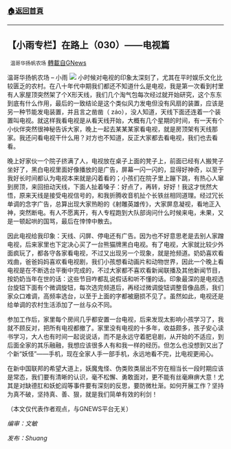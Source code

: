 ###  [:house:返回首頁](https://github.com/ourhimalayas/txt)
---


## 【小雨专栏】在路上（030）——电视篇
` 温哥华扬帆农场` [轉載自GNews](https://gnews.org/zh-hans/1548579/)

温哥华扬帆农场 – 小雨
![](https://assets.gnews.org/wp-content/uploads/2021/06/专栏图.jpg)
小时候对电视的印象太深刻了，尤其在平时娱乐文化比较匮乏的农村。在八十年代中期我们都还不知道什么是电视，我是第一次看到村里有人家屋顶突然架了个X形天线，我们几个淘气包每次经过就开始研究，这个东东到底有什么作用，最后的一致结论是这个类似风力发电但没有风扇的装置，应该是另一种节能发电装置，并且言之凿凿（ záo），没人知道，天线下面还连着一个装置叫电视。就这样我看电视是从看天线开始，大概有几个星期的时间，有一天有个小伙伴突然很神秘告诉大家，晚上一起去某某某家看电视，就是房顶架有天线那家。我还问看电视干什么用？对方也不知道，反正大家都去看电视，我们也去看看。

晚上好家伙一个院子挤满了人，电视放在桌子上面的凳子上，前面已经有人搬凳子坐好了，黑白电视里面好像播放的是广告，屏幕一闪一闪的，显得好神奇，以至于我好长时间都认为电视本来就是闪着看的；小孩们在院子里上蹦下跳，有热心人窜到房顶，来回扭动天线，下面人扯着嗓子：好点了，再转，好好！我这才恍然大悟，原来天线是接受电视信号的，和我折腾收音机扯个长铁丝相同道理。经过冗长单调的念字广告，总算出现大家热盼的《射雕英雄传》，大家屏息凝视，看地正入神，突然断电。有人不愿离开，有人专程跑到大队部询问什么时候来电，未果，又是一顿起哄的国骂，最后在悻悻中散去。

因此电视给我印象：天线、闪屏、停电还有广告。因为也不好意思老是去别人家蹭电视，后来家里也下定决心买了一台熊猫牌黑白电视。有了电视，大家就比较少外面疯玩了，都各守各家看电视，不过又出现另一个现象，就是抢频道。奶奶喜欢看戏曲，爸爸妈妈喜欢看电视剧，我们小孩想看动画片和动物世界，因此一个晚上看电视是在不断选台平衡中完成的，不过大家都不喜欢看新闻联播及其他新闻节目，按奶奶当年在世的话：这些节目咋都乱说假话和听不懂的话。印象最深的是电视选台旋钮下面有个微调旋钮，每次选完频道后，再经过微调旋钮调整音像品质，我们家众口难调，高频率选台，以至于上面的字都被磨损不见了。虽然如此，电视还是给单调的农村生活添加了一丝与众不同。

参加工作后，家里每个房间几乎都安置一台电视，后来发现太影响小孩学习了，我就不顾反对，把所有电视都撤了。家里没有电视的十多年，收益颇多，孩子安心读书学习，大人也有时间一起说说话，而不是永远守着肥皂剧，从开始的不适应，到后面全家的其乐融融，我想应该很多人有和我一样的经历。但怎么也没想到又出了个新“妖怪”——手机，现在全家人手一部手机，永远地看不完，比电视更闹心。

在新中国联邦的希望大道上，妖魔鬼怪、伪类败类层出不穷在相当长一段时期应该是常态，我们要有清晰的认识，毫不松懈、勇敢面对，更不能有丝毫麻痹大意！尤其是对缺德肛和妖蛇阎等事件要有深刻的反思，要防微杜渐。如何开展工作？坚持为真不破，坚持真、善、狠，就是我们简单有效的利剑！

（本文仅代表作者观点，与GNEWS平台无关）

*编审：文敏*

*发布：Shuang*
